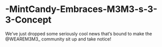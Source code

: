 # -MintCandy-Embraces-M3M3-s-3-3-Concept
We’ve just dropped some seriously cool news that’s bound to make the @WEAREM3M3_ community sit up and take notice!
